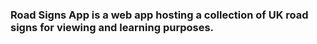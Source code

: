 ### Road Signs App is a web app hosting a collection of UK road signs for viewing and learning purposes.
